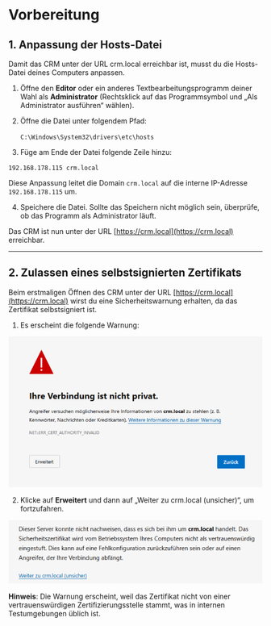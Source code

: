 # Vorbereitung

## 1. Anpassung der Hosts-Datei

Damit das CRM unter der URL crm.local erreichbar ist, musst du die Hosts-Datei deines Computers anpassen.

1. Öffne den **Editor** oder ein anderes Textbearbeitungsprogramm deiner Wahl als **Administrator** (Rechtsklick auf das Programmsymbol und „Als Administrator ausführen“ wählen).
2. Öffne die Datei unter folgendem Pfad:

   `C:\Windows\System32\drivers\etc\hosts`
   
3. Füge am Ende der Datei folgende Zeile hinzu:

```
192.168.178.115 crm.local
```

Diese Anpassung leitet die Domain `crm.local` auf die interne IP-Adresse `192.168.178.115` um.

4. Speichere die Datei. Sollte das Speichern nicht möglich sein, überprüfe, ob das Programm als Administrator läuft.

Das CRM ist nun unter der URL [https://crm.local](https://crm.local) erreichbar.

---

## 2. Zulassen eines selbstsignierten Zertifikats

Beim erstmaligen Öffnen des CRM unter der URL [https://crm.local](https://crm.local) wirst du eine Sicherheitswarnung erhalten, da das Zertifikat selbstsigniert ist.

1. Es erscheint die folgende Warnung:

![Warnung](https://raw.githubusercontent.com/falkzoo/crm_handbuch/main/images/selfsigned.png)

2. Klicke auf **Erweitert** und dann auf „Weiter zu crm.local (unsicher)“, um fortzufahren.

![Warnung2](https://raw.githubusercontent.com/falkzoo/crm_handbuch/main/images/selfsigned2.png)

**Hinweis**: Die Warnung erscheint, weil das Zertifikat nicht von einer vertrauenswürdigen Zertifizierungsstelle stammt, was in internen Testumgebungen üblich ist.

